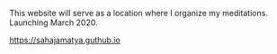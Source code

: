 This website will serve as a location where I organize my meditations. Launching March 2020.

https://sahajamatya.guthub.io
